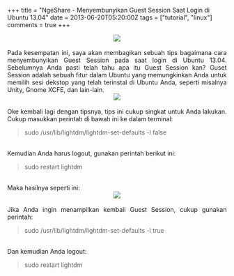 +++
title = "NgeShare - Menyembunyikan Guest Session Saat Login di Ubuntu 13.04"
date = 2013-06-20T05:20:00Z
tags = ["tutorial", "linux"]
comments = true
+++

<center><img border="0" data-original-height="600" data-original-width="1200" src="https://2.bp.blogspot.com/-AbkQBdLodZw/XF30OqWkdSI/AAAAAAAATH4/xxxNsGdGZBUIQMvIh4X6ao1QktkVebZpgCLcBGAs/s1600/guest.png" /></center><br />
<div style="text-align: justify;">Pada kesempatan ini, saya akan membagikan sebuah tips bagaimana cara menyembunyikan Guest Session pada saat login di Ubuntu 13.04. Sebelumnya Anda pasti telah tahu apa itu Guest Session kan? Guset Session adalah sebuah fitur dalam Ubuntu yang memungkinkan Anda untuk memilih sesi dekstop yang telah terinstal di Ubuntu Anda, seperti misalnya Unity, Gnome XCFE, dan lain-lain.<br />
<center><img border="0" src="https://3.bp.blogspot.com/-scjCZ8MEUZE/UcIt3okaAMI/AAAAAAAACdg/43wgpg46tOo/s1600/2013-06-20+04.55.20.jpg" /></center><br />
Oke kembali lagi dengan tipsnya, tips ini cukup singkat untuk Anda lakukan. Cukup masukkan perintah di bawah ini ke dalam terminal:<br />
<blockquote class="tr_bq">sudo /usr/lib/lightdm/lightdm-set-defaults -l false</blockquote><br />
Kemudian Anda harus logout, gunakan perintah berikut ini:<br />
<blockquote class="tr_bq">sudo restart lightdm</blockquote><br />
Maka hasilnya seperti ini:<br />
<center><img border="0" src="https://4.bp.blogspot.com/-lNI_Rzw5PPQ/UcIuSyGZazI/AAAAAAAACdo/hpF4YBsZEw8/s1600/2013-06-20+05.01.31.jpg" /></center><br />
Jika Anda ingin menampilkan kembali Guest Session, cukup gunakan perintah:<br />
<blockquote class="tr_bq">sudo /usr/lib/lightdm/lightdm-set-defaults -l true</blockquote><br />
Dan kemudian Anda logout:<br />
<blockquote class="tr_bq">sudo restart lightdm </blockquote></div>
